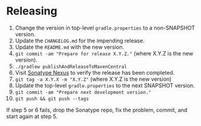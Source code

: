 # Releasing

1. Change the version in top-level `gradle.properties` to a non-SNAPSHOT version.
2. Update the `CHANGELOG.md` for the impending release.
3. Update the `README.md` with the new version.
4. `git commit -am "Prepare for release X.Y.Z."` (where X.Y.Z is the new version).
5. `./gradlew publishAndReleaseToMavenCentral`
6. Visit [Sonatype Nexus](https://s01.oss.sonatype.org/) to verify the release has been completed.
7. `git tag -a X.Y.X -m "X.Y.Z"` (where X.Y.Z is the new version)
8. Update the top-level `gradle.properties` to the next SNAPSHOT version.
9. `git commit -am "Prepare next development version."`
10. `git push && git push --tags`

If step 5 or 6 fails, drop the Sonatype repo, fix the problem, commit, and start again at step 5.
